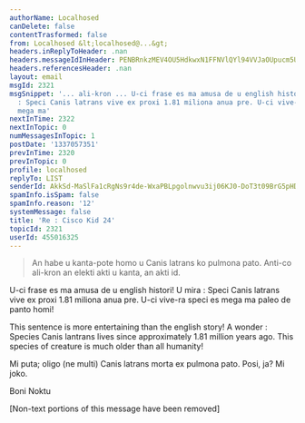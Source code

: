 ```yaml
---
authorName: Localhosed
canDelete: false
contentTrasformed: false
from: Localhosed &lt;localhosed@...&gt;
headers.inReplyToHeader: .nan
headers.messageIdInHeader: PENBRnkzMEV4OU5HdkwxN1FFNVlQYl94VVJaOUpucm5UK2lzSHR3RUZQMmEyd25FPXowd0BtYWlsLmdtYWlsLmNvbT4=
headers.referencesHeader: .nan
layout: email
msgId: 2321
msgSnippet: '... ali-kron ... U-ci frase es ma amusa de u english histori! U mira
  : Speci Canis latrans vive ex proxi 1.81 miliona anua pre. U-ci vive-ra speci es
  mega ma'
nextInTime: 2322
nextInTopic: 0
numMessagesInTopic: 1
postDate: '1337057351'
prevInTime: 2320
prevInTopic: 0
profile: localhosed
replyTo: LIST
senderId: AkkSd-MaSlFa1cRgNs9r4de-WxaPBLpgolnwvu3ij06KJ0-DoT3t09BrG5pHDCZ2WlYiX8FSiulq9fEJ0IGL7cSEKmRxv2WT
spamInfo.isSpam: false
spamInfo.reason: '12'
systemMessage: false
title: 'Re : Cisco Kid 24'
topicId: 2321
userId: 455016325
---
```


> An habe u kanta-pote homo u Canis latrans ko pulmona pato. Anti-co
ali-kron
>an elekti akti u kanta, an akti id.

U-ci frase es ma amusa de u english histori!
U mira : Speci Canis latrans vive ex proxi 1.81 miliona anua pre.
U-ci vive-ra speci es mega ma paleo de panto homi!

This sentence is more entertaining than the english story!
A wonder : Species Canis lantrans lives since approximately 1.81 million
years ago.
This species of creature is much older than all humanity!

Mi puta; oligo (ne multi) Canis latrans morta ex pulmona pato.  Posi, ja?
Mi joko.

Boni Noktu


[Non-text portions of this message have been removed]


